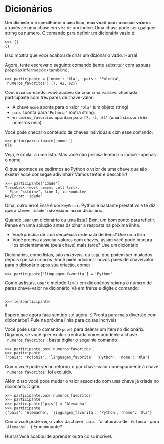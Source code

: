# Dicionários

Um dicionário é semelhante a uma lista, mas você pode acessar valores através de uma chave em vez de um índice. Uma chave pode ser qualquer string ou número. O comando para definir um dicionário vazio é:
```
>>> {}
{}
```
Isso mostra que você acabou de criar um dicionário vazio. Hurra!

Agora, tente escrever o seguinte comando (tente substituir com as suas próprias informações também):
```
>>> participante = {'nome': 'Ola', 'pais': 'Polonia', 'numeros_favoritos': [7, 42, 92]}
```

Com esse comando, você acabou de criar uma variável chamada participante com três pares de chave-valor:
- A chave `nome` aponta para o valor `'Ola'` (um objeto string)
- `pais` aponta para `'Polonia'` (outra string)
- e `numeros_favoritos` apontam para `[7, 42, 92]` (uma lista com três números nela)

Você pode checar o conteúdo de chaves individuais com esse comando:
```
>>> print(participante['nome'])
Ola
```

Veja, é similar a uma lista. Mas você não precisa lembrar o índice - apenas o nome.

O que acontece se pedirmos ao Python o valor de uma chave que não existe? Você consegue adivinhar? Vamos tentar e descobrir!
```
>>> participante['idade']
Traceback (most recent call last):
  File "<stdin>", line 1, in <module>
KeyError: 'idade'
```

Olha, outro erro! Esse é um `KeyError`. Python é bastante prestativo e te diz que a chave `'idade'` não existe nesse dicionário.

Quando usar um dicionário ou uma lista? Bem, um bom ponto para refletir. Pense em uma solução antes de olhar a resposta na próxima linha.
- Você precisa de uma sequência ordenada de itens? Use uma lista
- Você precisa associar valores com chaves, assim você pode procurá-los eficientemente (pela chave) mais tarde? Use um dicionário

Dicionários, como listas, são _mutáveis_, ou seja, que podem ser mudados depois que são criados. Você pode adicionar novos pares de chave/valor para o dicionário após sua criação, como:
```
>>> participante['linguagem_favorita'] = 'Python'
```

Como as listas, usar o método `len()` em dicionários retorna o número de pares chave-valor no dicionário. Vá em frente e digite o comando:
```

>>> len(participante)
4
```

Espero que agora faça sentido até agora. :) Pronta para mais diversão com dicionários? Pule na próxima linha para coisas incríveis.

Você pode usar o comando `pop()` para deletar um item no dicionário. Digamos, se você quer excluir a entrada correspondente a chave `'numeros_favoritos'`, basta digitar o seguinte comando:
```
>>> participante.pop('numeros_favoritos')
>>> participante
{'pais': 'Polonia', 'linguagem_favorita': 'Python', 'nome': 'Ola'}
```

Como você pode ver no retorno, o par chave-valor correspondente à chave `'numeros_favoritos'` foi excluído.

Além disso você pode mudar o valor associado com uma chave já criada no dicionário. Digite:
```
>>> participante.pop('numeros_favoritos')
>>> participante
>>> participante['pais'] = 'Alemanha'
>>> participante
{'pais': 'Alemanha', 'linguagem_favorita': 'Python', 'nome': 'Ola'}
```
Como você pode ver, o valor da chave `'pais'` foi alterado de `'Polonia'` para `'Alemanha'`. :) Emocionante?

Hurra! Você acabou de aprender outra coisa incrível.
